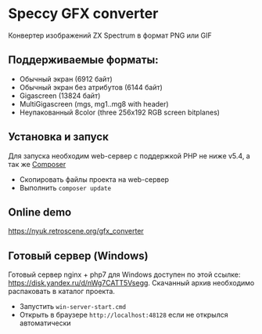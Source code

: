 ﻿# Speccy GFX converter

Конвертер изображений ZX Spectrum в формат PNG или GIF

## Поддерживаемые форматы:
* Обычный экран (6912 байт)
* Обычный экран без атрибутов (6144 байт)
* Gigascreen (13824 байт)
* MultiGigascreen (mgs, mg1..mg8 with header)
* Неупакованный 8color (three 256x192 RGB screen bitplanes)


## Установка и запуск 

Для запуска необходим web-сервер с поддержкой PHP не ниже v5.4, а так же [Composer](https://getcomposer.org/)

* Скопировать файлы проекта на web-сервер
* Выполнить `composer update`


## Online demo

https://nyuk.retroscene.org/gfx_converter


## Готовый сервер (Windows)

Готовый сервер nginx + php7 для Windows доступен по этой ссылке: https://disk.yandex.ru/d/nWg7CATT5Vsegg. Скачанный архив необходимо распаковать в каталог проекта.

* Запустить `win-server-start.cmd`
* Открыть в браузере `http://localhost:48128` если не открылся автоматически
